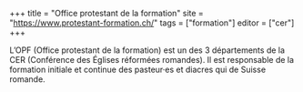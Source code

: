 +++
title = "Office protestant de la formation"
site = "https://www.protestant-formation.ch/"
tags = ["formation"]
editor = ["cer"]
+++

L’OPF (Office protestant de la formation) est un des 3 départements de la CER (Conférence des Églises réformées romandes). Il est responsable de la formation initiale et continue des pasteur·es et diacres qui de Suisse romande.
